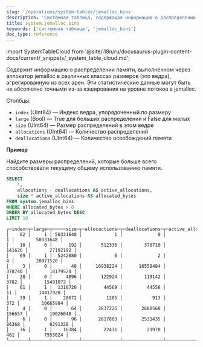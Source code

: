 ```yaml
---
slug: '/operations/system-tables/jemalloc_bins'
description: 'Системная таблица, содержащая информацию о распределении памяти, выполненном'
title: system.jemalloc_bins
keywords: ['системная таблица', 'jemalloc_bins']
doc_type: reference
---
```

import SystemTableCloud from '@site/i18n/ru/docusaurus-plugin-content-docs/current/_snippets/_system_table_cloud.md';

<SystemTableCloud/>

Содержит информацию о распределении памяти, выполненном через аллокатор jemalloc в различных классах размеров (это ведра), агрегированную из всех арен. Эти статистические данные могут быть не абсолютно точными из-за кэширования на уровне потоков в jemalloc.

Столбцы:

- `index` (UInt64) — Индекс ведра, упорядоченный по размеру
- `large` (Bool) — True для больших распределений и False для малых
- `size` (UInt64) — Размер распределений в этом ведре
- `allocations` (UInt64) — Количество распределений
- `deallocations` (UInt64) — Количество освобождений памяти

**Пример**

Найдите размеры распределений, которые больше всего способствовали текущему общему использованию памяти.

```sql
SELECT
    *,
    allocations - deallocations AS active_allocations,
    size * active_allocations AS allocated_bytes
FROM system.jemalloc_bins
WHERE allocated_bytes > 0
ORDER BY allocated_bytes DESC
LIMIT 10
```

```text
┌─index─┬─large─┬─────size─┬─allocactions─┬─deallocations─┬─active_allocations─┬─allocated_bytes─┐
│    82 │     1 │ 50331648 │            1 │             0 │                  1 │        50331648 │
│    10 │     0 │      192 │       512336 │        370710 │             141626 │        27192192 │
│    69 │     1 │  5242880 │            6 │             2 │                  4 │        20971520 │
│     3 │     0 │       48 │     16938224 │      16559484 │             378740 │        18179520 │
│    28 │     0 │     4096 │       122924 │        119142 │               3782 │        15491072 │
│    61 │     1 │  1310720 │        44569 │         44558 │                 11 │        14417920 │
│    39 │     1 │    28672 │         1285 │           913 │                372 │        10665984 │
│     4 │     0 │       64 │      2837225 │       2680568 │             156657 │        10026048 │
│     6 │     0 │       96 │      2617803 │       2531435 │              86368 │         8291328 │
│    36 │     1 │    16384 │        22431 │         21970 │                461 │         7553024 │
└───────┴───────┴──────────┴──────────────┴───────────────┴────────────────────┴─────────────────┘
```